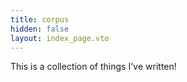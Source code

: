 ```yaml
---
title: corpus
hidden: false
layout: index_page.vto
---
```


This is a collection of things I've written!
